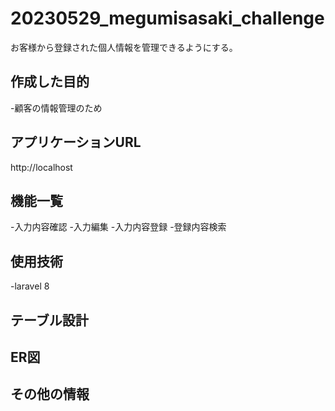 # 20230529_megumisasaki_challenge
お客様から登録された個人情報を管理できるようにする。

## 作成した目的
-顧客の情報管理のため
## アプリケーションURL
http://localhost
## 機能一覧
-入力内容確認
-入力編集
-入力内容登録
-登録内容検索

## 使用技術
-laravel 8

## テーブル設計

## ER図

## その他の情報
